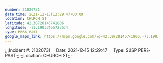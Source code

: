 ```yaml
---
number: 21020731
date_time: 2021-12-15T12:29:47+00:00
location: CHURCH ST
latitude: 42.38728145741806
longitude: -71.19033465723534
type: PERS PAST
google_maps_link: https://maps.google.com/?q=42.38728145741806,-71.19033465723534
---
```


;;;Incident #: 21020731     Date: 2021‐12‐15 12:29:47     Type: SUSP PERS‐PAST;;;;;;Location: CHURCH ST;;;
